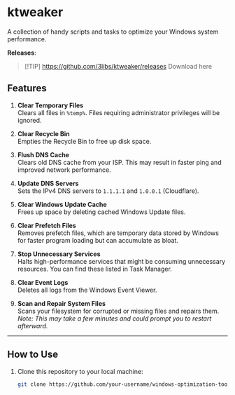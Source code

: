 # ktweaker

A collection of handy scripts and tasks to optimize your Windows system performance.

**Releases**:
> [!TIP] https://github.com/3libs/ktweaker/releases
> Download here
## Features

1. **Clear Temporary Files**  
   Clears all files in `%temp%`. Files requiring administrator privileges will be ignored.

2. **Clear Recycle Bin**  
   Empties the Recycle Bin to free up disk space.

3. **Flush DNS Cache**  
   Clears old DNS cache from your ISP. This may result in faster ping and improved network performance.

4. **Update DNS Servers**  
   Sets the IPv4 DNS servers to `1.1.1.1` and `1.0.0.1` (Cloudflare).

5. **Clear Windows Update Cache**  
   Frees up space by deleting cached Windows Update files.

6. **Clear Prefetch Files**  
   Removes prefetch files, which are temporary data stored by Windows for faster program loading but can accumulate as bloat.

7. **Stop Unnecessary Services**  
   Halts high-performance services that might be consuming unnecessary resources. You can find these listed in Task Manager.

8. **Clear Event Logs**  
   Deletes all logs from the Windows Event Viewer.

9. **Scan and Repair System Files**  
   Scans your filesystem for corrupted or missing files and repairs them.  
   *Note: This may take a few minutes and could prompt you to restart afterward.*

---

## How to Use

1. Clone this repository to your local machine:  
   ```bash
   git clone https://github.com/your-username/windows-optimization-toolkit.git
